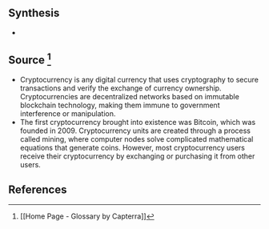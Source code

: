 ## Synthesis
- 
## Source [^1]
- Cryptocurrency is any digital currency that uses cryptography to secure transactions and verify the exchange of currency ownership. Cryptocurrencies are decentralized networks based on immutable blockchain technology, making them immune to government interference or manipulation.
- The first cryptocurrency brought into existence was Bitcoin, which was founded in 2009. Cryptocurrency units are created through a process called mining, where computer nodes solve complicated mathematical equations that generate coins. However, most cryptocurrency users receive their cryptocurrency by exchanging or purchasing it from other users.
## References

[^1]: [[Home Page - Glossary by Capterra]]